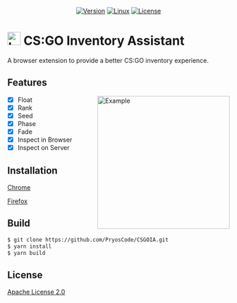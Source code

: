 <p align="center">
  <a href="https://github.com/PryosCode/CSGOIA/tags"><img alt="Version" src="https://img.shields.io/github/v/release/PryosCode/CSGOIA?label=Version"></a>
  <a href="https://github.com/PryosCode/CSGOIA/actions/workflows/build.yml"><img alt="Linux" src="https://github.com/PryosCode/CSGOIA/actions/workflows/build.yml/badge.svg"></a>
  <a href="https://github.com/PryosCode/CSGOIA/blob/master/LICENSE"><img alt="License" src="https://img.shields.io/github/license/PryosCode/CSGOIA?label=License"></a>
</p>

# <a href="https://github.com/PryosCode/CSGOIA/blob/master/res/logo.png"><img src="https://github.com/PryosCode/CSGOIA/raw/master/res/logo.png" alt="Logo" width="30" height="auto"></a> CS:GO Inventory Assistant

A browser extension to provide a better CS:GO inventory experience.

## Features

<a href="https://github.com/PryosCode/CSGOIA/blob/master/res/screenshot.png"><img align="right" alt="Example" width="300px" src="https://raw.githubusercontent.com/PryosCode/CSGOIA/master/res/screenshot.png"></a>

- [x] Float
- [x] Rank
- [x] Seed
- [x] Phase
- [x] Fade
- [x] Inspect in Browser
- [x] Inspect on Server

## Installation

[Chrome](https://chrome.google.com/webstore/detail/csgo-inventory-assistant/pcljahoomhckhoikcjbnoclcainafema)

[Firefox](https://addons.mozilla.org/firefox/addon/csgo-inventory-assistant/)

## Build

```bash
$ git clone https://github.com/PryosCode/CSGOIA.git
$ yarn install
$ yarn build
```

## License

[Apache License 2.0](https://github.com/PryosCode/CSGOIA/blob/master/LICENSE)